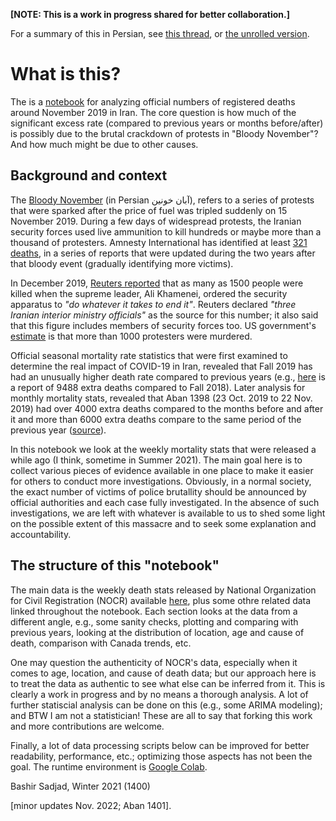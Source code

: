 
__[NOTE: This is a work in progress shared for better collaboration.]__


For a summary of this in Persian, see [this thread](https://twitter.com/BashirSadjad/status/1591752026610102272),
or [the unrolled version](https://threadreaderapp.com/thread/1591752026610102272.html).


# What is this?

The is a [notebook](iran_mortality_stats.ipynb) for analyzing official numbers of registered deaths
around November 2019 in Iran. The core question is how much of the
significant excess rate (compared to previous years or months before/after) 
is possibly due to the brutal crackdown of protests in "Bloody November"?
And how much might be due to other causes.

## Background and context

The [Bloody November](https://en.wikipedia.org/wiki/2019%E2%80%932020_Iranian_protests) (in Persian آبان خونین), refers to a 
series of protests that were sparked after the price of fuel was tripled
suddenly on 15 November 2019. During a few days of widespread protests, the
Iranian security forces used live ammunition to kill hundreds or maybe more than a thousand of protesters. Amnesty International has identified at least
[321 deaths](https://www.amnesty.org/en/documents/mde13/2308/2020/en/),
in a series of reports that were updated during the two years after that bloody event (gradually identifying more victims).

In December 2019, [Reuters reported](https://www.reuters.com/article/us-iran-protests-specialreport/special-report-irans-leader-ordered-crackdown-on-unrest-do-whatever-it-takes-to-end-it-idUSKBN1YR0QR)
that as many as 1500 people were killed when the supreme leader,
Ali Khamenei, ordered the security apparatus to
_"do whatever it takes to end it"_. Reuters declared
_"three Iranian interior ministry officials"_ as the source for this number; it also said that this figure includes members of security forces
too. US government's [estimate](https://www.nbcnews.com/news/world/u-s-says-iran-may-have-killed-1-000-protesters-n1096666)
is that more than 1000 protesters were murdered.

Official seasonal mortality rate statistics that were first examined to
determine the real impact of COVID-19 in Iran, revealed that Fall 2019
has had an unusually higher death rate compared to previous years (e.g.,
[here](https://kavehmadani.medium.com/in-search-of-the-murder-making-sense-of-irans-reported-deaths-4279d2b03175)
is a report of 9488 extra deaths compared to Fall 2018).
Later analysis for monthly mortality stats, revealed that Aban 1398
(23 Oct. 2019 to 22 Nov. 2019) had over 4000 extra deaths compared to
the months before and after it and more than 6000 extra deaths compare
to the same period of the previous year
([source](https://www.radiofarda.com/a/commentary-on-death-toll-report-of-november-2019/31276714.html)).

In this notebook we look at the weekly mortality stats that were released
a while ago (I think, sometime in Summer 2021). The main goal here is to
collect various pieces of evidence available in one place to make it
easier for others to conduct more investigations.
Obviously, in a normal society, the exact number of victims of police
brutallity should be announced by official authorities and each case
fully investigated. In the absence of such investigations, we are
left with whatever is available to us to shed some light on the possible
extent of this massacre and to seek some explanation and accountability.

## The structure of this "notebook"
The main data is the weekly death stats released by National Organization 
for Civil Registration (NOCR) available [here](https://www.sabteahval.ir/Page.aspx?mId=49826&ID=3273&Page=Magazines/SquareshowMagazine), plus
some othre related data linked throughout the notebook.
Each section looks at the data from a different angle, e.g., some sanity
checks, plotting and comparing with previous years, looking at the
distribution of location, age and cause of death, comparison with
Canada trends, etc.

One may question the authenticity of NOCR's data, especially when it comes
to age, location, and cause of death data; but our approach here is to
treat the data as authentic to see what else can be inferred from it.
This is clearly a work in progress and by no means a thorough analysis.
A lot of further statiscial analysis can be done on this (e.g.,
some ARIMA modeling); and BTW I am not a statistician!
These are all to say that forking this work and more contributions are welcome.

Finally, a lot of data processing scripts below
can be improved for better readability, performance, etc.; optimizing
those aspects has not been the goal. The runtime environment is
[Google Colab](https://colab.research.google.com/).

Bashir Sadjad, Winter 2021 (1400)

[minor updates Nov. 2022; Aban 1401].
